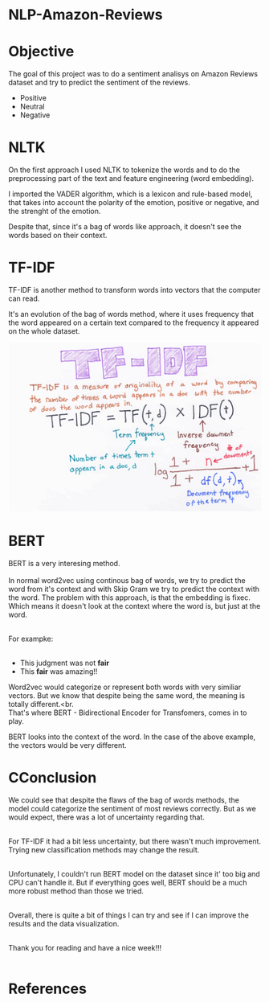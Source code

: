 # NLP-Amazon-Reviews

<h1> Objective </h1>
<p>

The goal of this project was to do a sentiment analisys on Amazon Reviews dataset and try to predict the sentiment of the reviews.

<ul>

<li>Positive </li>
<li>Neutral </li>
<li>Negative </li>
</ul>

</p>
<h1> NLTK </h1>
<p>

On the first approach I used NLTK to tokenize the words and to do the preprocessing part of the text and feature engineering (word embedding).

I imported the VADER algorithm, which is a lexicon and rule-based model, that takes into account the polarity of the emotion, positive or negative, and the strenght of the emotion.

Despite that, since it's a bag of words like approach, it doesn't see the words based on their context.

</p>
<h1> TF-IDF </h1>

<p>
TF-IDF is another method to transform words into vectors that the computer can read.

It's an evolution of the bag of words method, where it uses frequency that the word appeared on a certain text compared to the frequency it appeared on the whole dataset.

![TF-IDF FORMULA](/assets/tfidf.png)

</p>

<h1> BERT </h1>

<p>

BERT is a very interesing method. <br><br>
 In normal word2vec using continous bag of words, we try to predict the word from it's context and with Skip Gram we try to predict the context with the word. The problem with this approach, is that the embedding is fixec. <br>
  Which means it doesn't look at the context where the word is, but just at the word. <br><br>
  
  For exampke: <br><br>
  
 <ul>
   <li> This judgment was not <b>fair</b></li>
   <li> This <b>fair</b> was amazing!!</li>
 </ul>

  
  Word2vec would categorize or represent both words with very similiar vectors. But we know that despite being the same word, the meaning is totally different.<br.<br>
  That's where BERT - Bidirectional Encoder for Transfomers, comes in to play.<br>
     
  BERT looks into the context of the word. In the case of the above example, the vectors would be very different.
</p>

<h1> CConclusion </h1>

We could see that despite the flaws of the bag of words methods, the model could categorize the sentiment of most reviews correctly. But as we would expect, there was a lot of uncertainty regarding that. <br><br>

For TF-IDF it had a bit less uncertainty, but there wasn't much improvement. Trying new classification methods may change the result. <br><br>

Unfortunately, I couldn't run BERT model on the dataset since it' too big and CPU can't handle it. But if everything goes well, BERT should be a much more robust method than those we tried. <br><br>

Overall, there is quite a bit of things I can try and see if I can improve the results and the data visualization. <br><br>

Thank you for reading and have a nice week!!! <br><br>

<h1> References</h1>

<p>
  
</p>
